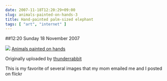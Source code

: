 ```yaml
---
date: 2007-11-18T12:20:29+09:00
slug: animals-painted-on-hands-3
title: Hand-painted palm-sized elephant
tags: [ "art", "internet" ]
---
```


##12:20 Sunday 18 November 2007

[![](https://farm3.static.flickr.com/2126/2041570323_0c9500b76a.jpg)](https://www.flickr.com/photos/thunderrabbit/2041570323/)
[Animals painted on hands](https://www.flickr.com/photos/thunderrabbit/2041570323/)

Originally uploaded by [thunderrabbit](https://www.flickr.com/people/thunderrabbit/)


This is my favorite of several images that my mom emailed me and I posted on flickr
  

